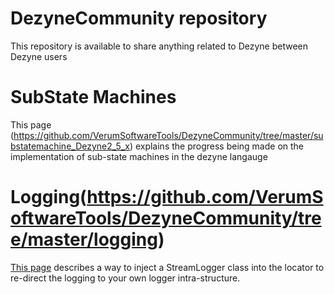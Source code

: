 # DezyneCommunity repository

This repository is available to share anything related to Dezyne between Dezyne users 

# SubState Machines

This page (https://github.com/VerumSoftwareTools/DezyneCommunity/tree/master/substatemachine_Dezyne2_5_x) explains the progress being made on the implementation of sub-state machines in the dezyne langauge

# Logging(https://github.com/VerumSoftwareTools/DezyneCommunity/tree/master/logging)

[This page](https://github.com/VerumSoftwareTools/DezyneCommunity/tree/master/logging) describes a way to inject a StreamLogger class into the locator to re-direct the logging to your own logger intra-structure.

